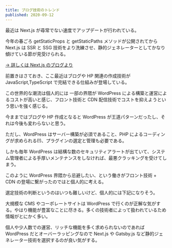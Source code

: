 ```yaml
---
title: ブログ技術のトレンド
published: 2020-09-12
---
```


最近は Next.js が尋常でない速度でアップデートが行われている。

今年の春ごろ getStaticProps と getStaticPaths メソッドが公開されてから Next.js は SSR と SSG 技術をより洗練させ、静的ジェネレーターとしてかなり傾けている節が見受けられる。

[→ 詳しくは Next.js のブログより](https://nextjs.org/blog/next-9-3)

前置きはさておき、ここ最近はブログや HP 関連の作成技術が JavaScript,TypeScript で完結できる仕組みが登場している。

この世界的な潮流は個人的には 一部の界隈が WordPress による構築と運営によるコストが高いと感じ、フロント技術と CDN 配信技術でコストを抑えようという思いを強く感じる。

今ままではブログや HP 作成となると WordPress が王道パターンだったし、それは今後も変わらないと思う。

ただし、WordPress はサーバー構築が必須であること、PHP によるコーディングが求められる(!)、プラグインの選定と管理も必要である。

しかも毎年 WordPress は結構な数のセキュリティアラートが出ていて、システム管理者による手厚いメンテナンスをしなければ、最悪クラッキングを受けてしまう。

このように WordPress 界隈から忌避したい、という働きがフロント技術 + CDN の登場に繋がったのではと個人的に考える。

選定技術の判断というのはいつも難しいけど、個人的には下記になりそう。

大規模な CMS やコーポレートサイトは WordPress で行くのが正解な気がする。やはり機能が豊富なことに尽きる。多くの技術者によって扱われているため情報がとにかく多い。

個人や少人数での運営、リッチな機能を多く求められないのであれば WordPress だとオーバーラッピングなので Next.js や Gatsby.js など静的ジェネレーター技術を選択するのが良い気がする。
